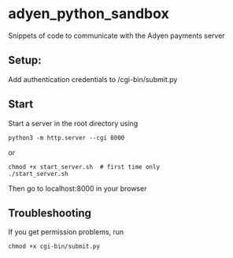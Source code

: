 # adyen_python_sandbox
Snippets of code to communicate with the Adyen payments server

## Setup:
Add authentication credentials to /cgi-bin/submit.py

## Start
Start a server in the root directory using
```shell
python3 -m http.server --cgi 8000
```

or

```shell
chmod +x start_server.sh  # first time only
./start_server.sh
```

Then go to localhost:8000 in your browser

## Troubleshooting
If you get permission problems, run
```shell
chmod +x cgi-bin/submit.py
```